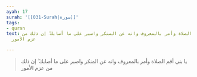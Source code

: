 ```yaml
---
ayah: 17
surah: '[[031-Surah|سورة]]'
tags:
- quran
text: يا بني أقم الصلاة وأمر بالمعروف وانه عن المنكر واصبر على ما أصابك ۖ إن ذلك من
  عزم الأمور

---
```

> يا بني أقم الصلاة وأمر بالمعروف وانه عن المنكر واصبر على ما أصابك ۖ إن ذلك من عزم الأمور
